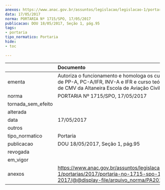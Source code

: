 ```yaml
---
anexos: https://www.anac.gov.br/assuntos/legislacao/legislacao-1/portarias/2017/portaria-no-1715-spo-17-05-2017/@@display-file/arquivo_norma/PA2017-1715.pdf
data: 17/05/2017
norma: PORTARIA Nº 1715/SPO, 17/05/2017
publicacao: DOU 18/05/2017, Seção 1, pág.95
tags:
- portaria
tipo_normatico: Portaria
hide: 
- toc 
 
---
```


|                    | Documento                                                                                                                                                  |
|:-------------------|:-----------------------------------------------------------------------------------------------------------------------------------------------------------|
| ementa             | Autoriza o funcionamento e homologa os cursos teóricos de PP-A, PC-A/IFR, INV-A e IFR e curso teórico/prático de CMV da Altaneira Escola de Aviação Civil. |
| norma              | PORTARIA Nº 1715/SPO, 17/05/2017                                                                                                                           |
| tornada_sem_efeito |                                                                                                                                                            |
| alterada           |                                                                                                                                                            |
| data               | 17/05/2017                                                                                                                                                 |
| outros             |                                                                                                                                                            |
| tipo_normatico     | Portaria                                                                                                                                                   |
| publicacao         | DOU 18/05/2017, Seção 1, pág.95                                                                                                                            |
| revogada           |                                                                                                                                                            |
| em_vigor           |                                                                                                                                                            |
| anexos             | https://www.anac.gov.br/assuntos/legislacao/legislacao-1/portarias/2017/portaria-no-1715-spo-17-05-2017/@@display-file/arquivo_norma/PA2017-1715.pdf       |